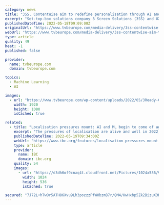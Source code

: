 ```yaml
---
category: news
title: "3SS, ContentWise aim to redefine personalisation through AI and machine learning"
excerpt: "Set-top-box solutions company 3 Screen Solutions (3SS) and UX technologists ContentWise have formed a partnership to employ artificial intelligence and machine learning to transform UX personalisation possibilities. The two companies are combining their ..."
publishedDateTime: 2022-05-18T09:09:00Z
originalUrl: "https://www.tvbeurope.com/media-delivery/3ss-contentwise-aim-to-redefine-personalisation-through-ai-and-machine-learning"
webUrl: "https://www.tvbeurope.com/media-delivery/3ss-contentwise-aim-to-redefine-personalisation-through-ai-and-machine-learning"
type: article
quality: 49
heat: -1
published: false

provider:
  name: tvbeurope.com
  domain: tvbeurope.com

topics:
  - Machine Learning
  - AI

images:
  - url: "https://www.tvbeurope.com/wp-content/uploads/2022/05/3Ready-Control-Center-for-Unified-Cross-device-Experience-Management.jpg"
    width: 1920
    height: 1080
    isCached: true

related:
  - title: "Localisation pressures mount: AI and ML begin to come of age"
    excerpt: "The pressures of localisation are alive and well in 2022, according to a panel of experts speaking on a recent IBC 365 webinar, Localisation for Streamers. In fact, increasing business pressures have forced broadcasters and streamers to seek out even more targeted localisation of content,"
    publishedDateTime: 2022-05-19T09:34:00Z
    webUrl: "https://www.ibc.org/features/localisation-pressures-mount-ai-and-ml-begin-to-come-of-age/8566.article"
    type: article
    provider:
      name: IBC
      domain: ibc.org
    quality: 54
    images:
      - url: "https://d3dh6of9cnaq4t.cloudfront.net/Pictures/1024x536/9/9/7/19997_localisation1_198224.jpg"
        width: 1024
        height: 536
        isCached: true

secured: "7J72L+hTwOr5ATH86Xvu9Lh3pozzzPfW0bzmB7r/QM4/HwHxbp5Zk2BizuX3KK4ecUGrrxFwn6EimNzjBqKD0+JuRB9/GwEpJTFR6UxXt3ZqZBLgeKOb5yRILGm8WLri5+n+fDRnECs3+R1N19XBedVJSN9ea96b+FTttQt0gXPbtG4xCYp6FkguwOeA2p1j9KFlXtbnX2lmW+zpJ6YucqMrBldyKlibO3qB1tw1fY2q8rCTLjEW/5GPVivsDcQGjG2byiZV+FKcGtZvB48FqiIS1H63O4N9Dz4oU3Eow6p5PRI+8zIfJdYxmC8DwDrvF0unRMkqYfsG7iEaFaDX953+ZUJfPzDSwYdcelfQTI8=;0l8HsYMmBP2q++JlYEUgSg=="
---
```


